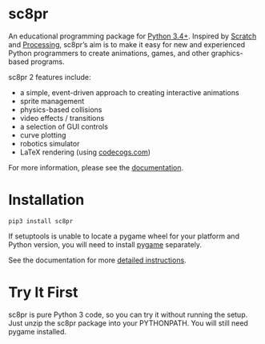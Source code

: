# sc8pr

An educational programming package for [Python 3.4+](https://www.python.org). Inspired by [Scratch](https://scratch.mit.edu) and [Processing](https://www.processing.org), sc8pr’s aim is to make it easy for new and experienced Python programmers to create animations, games, and other graphics-based programs.

sc8pr 2 features include:
* a simple, event-driven approach to creating interactive animations
* sprite management
* physics-based collisions
* video effects / transitions
* a selection of GUI controls
* curve plotting
* robotics simulator
* LaTeX rendering (using [codecogs.com](http://www.codecogs.com/latex/about.php))

For more information, please see the [documentation](http://dmaccarthy.github.io/sc8pr/).

# Installation

```
pip3 install sc8pr
```

If setuptools is unable to locate a pygame wheel for your platform and Python version, you will need to install [pygame](http://www.pygame.org) separately.

See the documentation for more [detailed instructions](https://dmaccarthy.github.io/sc8pr/?inst).

# Try It First

sc8pr is pure Python 3 code, so you can try it without running the setup. Just unzip the sc8pr package into your PYTHONPATH. You will still need pygame installed.
